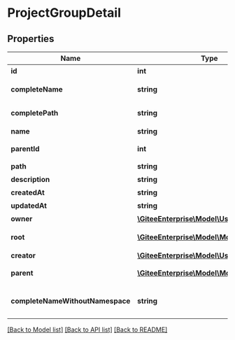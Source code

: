 # ProjectGroupDetail

## Properties

Name | Type | Description | Notes
------------ | ------------- | ------------- | -------------
**id** | **int** | 仓库组 id | [optional] 
**completeName** | **string** | 仓库组完整名称 | [optional] 
**completePath** | **string** | 仓库组完整路径 | [optional] 
**name** | **string** | 仓库组名称 | [optional] 
**parentId** | **int** | 仓库组上级id | [optional] 
**path** | **string** | 仓库组路径 | [optional] 
**description** | **string** | 仓库组简介 | [optional] 
**createdAt** | **string** | 创建时间 | [optional] 
**updatedAt** | **string** | 更新时间 | [optional] 
**owner** | [**\GiteeEnterprise\Model\User**](User.md) | 负责人 | [optional] 
**root** | [**\GiteeEnterprise\Model\ModelNamespace**](ModelNamespace.md) | 归属团队或企业 | [optional] 
**creator** | [**\GiteeEnterprise\Model\UserWithRemark**](UserWithRemark.md) | 创建者 | [optional] 
**parent** | [**\GiteeEnterprise\Model\ModelNamespace**](ModelNamespace.md) | 父级 namespace | [optional] 
**completeNameWithoutNamespace** | **string** | 不包含归属名称的全名称 | [optional] 

[[Back to Model list]](../../README.md#documentation-for-models) [[Back to API list]](../../README.md#documentation-for-api-endpoints) [[Back to README]](../../README.md)


